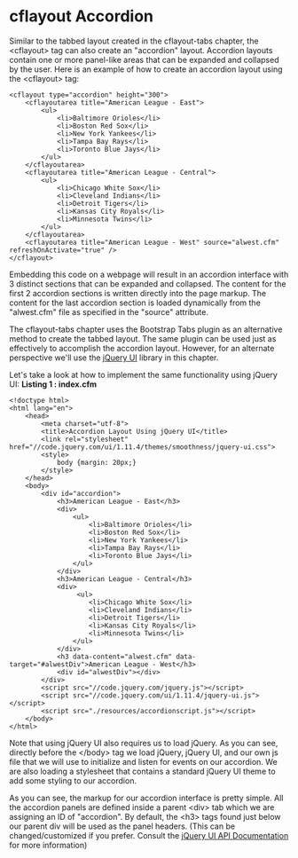cflayout Accordion
===

Similar to the tabbed layout created in the cflayout-tabs chapter, the &lt;cflayout&gt; tag can also create an "accordion" layout. Accordion layouts contain one or more panel-like areas that can be expanded and collapsed by the user. Here is an example of how to create an accordion layout using the &lt;cflayout&gt; tag:

    <cflayout type="accordion" height="300">
        <cflayoutarea title="American League - East">
            <ul>
                <li>Baltimore Orioles</li>
                <li>Boston Red Sox</li>
                <li>New York Yankees</li>
                <li>Tampa Bay Rays</li>
                <li>Toronto Blue Jays</li>
            </ul>
        </cflayoutarea>
        <cflayoutarea title="American League - Central">
            <ul>
                <li>Chicago White Sox</li>
                <li>Cleveland Indians</li>
                <li>Detroit Tigers</li>
                <li>Kansas City Royals</li>
                <li>Minnesota Twins</li>
            </ul>
        </cflayoutarea>
        <cflayoutarea title="American League - West" source="alwest.cfm" refreshOnActivate="true" />
    </cflayout>

Embedding this code on a webpage will result in an accordion interface with 3 distinct sections that can be expanded and collapsed. The content for the first 2 accordion sections is written directly into the page markup. The content for the last accordion section is loaded dynamically from the "alwest.cfm" file as specified in the "source" attribute. 

The cflayout-tabs chapter uses the Bootstrap Tabs plugin as an alternative method to create the tabbed layout. The same plugin can be used just as effectively to accomplish the accordion layout. However, for an alternate perspective we'll use the [jQuery UI](https://jqueryui.com/) library in this chapter. 

Let's take a look at how to implement the same functionality using jQuery UI:
**Listing 1 : index.cfm**

    <!doctype html>
    <html lang="en">
        <head>
            <meta charset="utf-8">
            <title>Accordion Layout Using jQuery UI</title>
            <link rel="stylesheet" href="//code.jquery.com/ui/1.11.4/themes/smoothness/jquery-ui.css">
            <style>
                body {margin: 20px;}
            </style>
        </head>
        <body>
            <div id="accordion">
                <h3>American League - East</h3>
                <div>
                    <ul>
                        <li>Baltimore Orioles</li>
                        <li>Boston Red Sox</li>
                        <li>New York Yankees</li>
                        <li>Tampa Bay Rays</li>
                        <li>Toronto Blue Jays</li>
                    </ul>
                </div>
                <h3>American League - Central</h3>
                <div>
                     <ul>
                        <li>Chicago White Sox</li>
                        <li>Cleveland Indians</li>
                        <li>Detroit Tigers</li>
                        <li>Kansas City Royals</li>
                        <li>Minnesota Twins</li>
                    </ul>
                </div>
                <h3 data-content="alwest.cfm" data-target="#alwestDiv">American League - West</h3>
                <div id="alwestDiv"></div>
            </div>
            <script src="//code.jquery.com/jquery.js"></script>
            <script src="//code.jquery.com/ui/1.11.4/jquery-ui.js"></script>
            <script src="./resources/accordionscript.js"></script>
        </body>
    </html>

Note that using jQuery UI also requires us to load jQuery. As you can see, directly before the &lt;/body&gt; tag we load jQuery, jQuery UI, and our own js file that we will use to initialize and listen for events on our accordion. We are also loading a stylesheet that contains a standard jQuery UI theme to add some styling to our accordion. 

As you can see, the markup for our accordion interface is pretty simple. All the accordion panels are defined inside a parent &lt;div&gt; tab which we are assigning an ID of "accordion". By default, the &lt;h3&gt; tags found just below our parent div will be used as the panel headers. (This can be changed/customized if you prefer. Consult the [jQuery UI API Documentation](http://api.jqueryui.com/accordion/) for more information)
